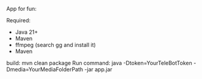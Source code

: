 App for fun:

Required:
- Java 21+ 
- Maven
- ffmpeg (search gg and install it)
- Maven

build: mvn clean package
Run command:
java -Dtoken=YourTeleBotToken -Dmedia=YourMediaFolderPath -jar app.jar



